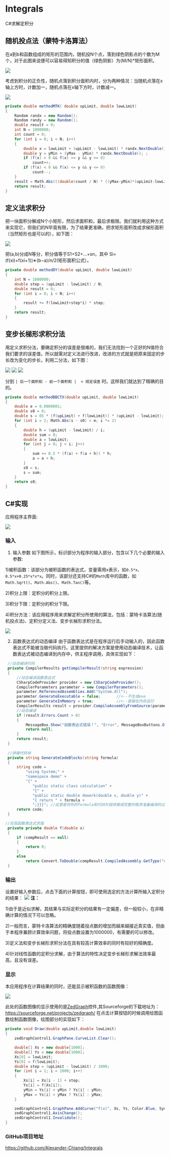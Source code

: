 #  Integrals

C#求解定积分

## 随机投点法（蒙特卡洛算法）
在a到b和函数组成的矩形的范围内，随机投N个点，落到绿色阴影点的个数为M个，对于此图来说便可以容易得知积分的值（绿色阴影）为(M/N)*矩形面积。  

<img src="http://om6xwwljy.bkt.clouddn.com/integrals/1.png" alter="蒙特卡洛算法原理" />  

考虑到积分的正负性，随机点落到积分面积内时，分为两种情况：当随机点落在x轴上方时，计数加一，随机点落在x轴下方时，计数减一。  

<img src="http://om6xwwljy.bkt.clouddn.com/integrals/2.png" alter="蒙特卡洛算法原理" />  

```csharp
private double methodMTK( double upLimit, double lowLimit)
{
    Random randx = new Random();
    Random randy = new Random();
    double result = 0;
    int N = 1000000;  
    int count = 0;
    for (int i = 0; i < N; i++)
    {
        double x = lowLimit + (upLimit - lowLimit) * randx.NextDouble();
        double y = yMin + (yMax - yMin) * randx.NextDouble(); ;
        if (f(x) > 0 && f(x) >= y && y >= 0)
            count++;
        if (f(x) < 0 && f(x) <= y && y <= 0)
            count--;
    }
    result = Math.Abs(((double)count / N) * ((yMax-yMin)*(upLimit-lowLimit)));
    return result;
}
```  

## 定义法求积分
把一块面积分解成N个小矩形，然后求面积和，最后求极限。我们就利用这种方式来实现它，但我们的N毕竟有限，为了结果更准确，把求矩形面积改成求梯形面积（当然矩形也是可以的），如下图：

<img src="http://om6xwwljy.bkt.clouddn.com/integrals/3.png" alter="定义法求解定积分" />

把(a,b)分成N等分，积分值等于S1+S2+...+sn，其中 Si=(f(xi)+f(xi+1))∗(b−a)/n/2(矩形面积公式）。

```csharp
private double methodDY(double upLimit, double lowLimit)
{
    int N = 1000000;
    double step = (upLimit - lowLimit) / N;
    double result = 0;
    for (int i = 0; i < N; i++)
    {
        result += f(lowLimit+step*i) * step;
    }
    return result;
}
```

## 变步长梯形求积分法
用定义求积分法，要确定积分的误差是很难的，我们无法找到一个正好的N值符合我们要求的误差值，所以就需对定义法进行改进，改进的方式就是把原来固定的步长改为变化的步长，利用二分法，如下图：

<img src="http://om6xwwljy.bkt.clouddn.com/integrals/4.png" alter="变步长梯形求定积分" />
<img src="http://om6xwwljy.bkt.clouddn.com/integrals/5.png" alter="变步长梯形求定积分" />
<img src="http://om6xwwljy.bkt.clouddn.com/integrals/6.png" alter="变步长梯形求定积分" />

分到 `| 后一个面积和 - 前一个面积和 |  < 规定误差` 时。这样我们就达到了精确的目的。

```csharp
private double methodBBCTX(double upLimit, double lowLimit)
{ 
    double e = 0.0000001;
    double s0 = 0;
    double s = 05 * (f(upLimit) + f(lowLimit)) * (upLimit - lowLimit);
    for (int i = 2; Math.Abs(s - s0) > e; i *= 2)
    {
        double h = (upLimit - lowLimit) / i;
        double sum = 0;
        double a = lowLimit;
        for (int j = 0; j < i; j++)
        {
            sum += 0.5 * (f(a) + f(a + h)) * h;
            a = a + h;
        }
        s0 = s;
        s = sum;
    }
    return s0;
}
```

## C#实现
应用程序主界面:  

<img src="http://om6xwwljy.bkt.clouddn.com/integrals/7.png" alter="窗体程序" />

### 输入
1. 输入参数
如下图所示，标识部分为程序的输入部分，包含以下几个必要的输入参数:  

1)被积函数：该部分为被积函数的表达式，变量需用x表示，如`0.5*x`、`0.5*x+0.25*x*x*x`。同时，该部分还支持C#的`Math`库中的函数，如`Math.Sqrt()`、`Math.Abs()`、`Math.Tan()`等。

2)积分上限：定积分的积分上限。

3)积分下限：定积分的积分下限。

4)积分方法：该应用程序用来求解定积分所使用的算法，包括：蒙特卡洛算法(随机投点法)、定积分定义法、变步长梯形求积分法。

<img src="http://om6xwwljy.bkt.clouddn.com/integrals/8.png" alter="窗体程序" />

2. 函数表达式的动态编译
由于函数表达式是在程序运行后手动输入的，因此函数表达式不能被当做代码执行。这里提供的解决方案是使用动态编译技术，让函数表达式被动态编译到内存中，供主程序调用，具体实现如下：

```csharp
 //动态编译代码
 private CompilerResults getCompilerResult(string expression)
 {
     //动态编译函数表达式
     CSharpCodeProvider provider = new CSharpCodeProvider();
     CompilerParameters parameter = new CompilerParameters();
     parameter.ReferencedAssemblies.Add("System.dll");
     parameter.GenerateExecutable = false;       //<--不生成exe
     parameter.GenerateInMemory = true;          //<--直接在内存运行
     CompilerResults result = provider.CompileAssemblyFromSource(parameter, GenerateCodeBlocks(expression));
     //动态编译
     if (result.Errors.Count > 0)
     {
         MessageBox.Show("函数表达式错误！", "Error", MessageBoxButtons.OK);
         return null;
     }
     return result;
 }
 
 //拼接代码块
 private string GenerateCodeBlocks(string formula)
 {
     string code =
         "using System;" +
         "namespace demo" +
         "{" +
            "public static class calculation" +
            "{" +
            "public static double dowork(double x, double y)" +
            "{ return " + formula +
            ";}}}"; //这里是将你的formula和代码片段拼接成完整的程序准备编译的过程。
     return code;
 }

//实现函数表达式求值
 private private double f(double x)
 {
     if (compResult == null)
     {
         return 0;
     }
     else
         return Convert.ToDouble(compResult.CompiledAssembly.GetType("demo.calculation").GetMethod("dowork").Invoke(null, new object[] { x, 0 }));
 }
```

### 输出
设置好输入参数后，点击下面的计算按钮，即可使用选定的方法计算所输入定积分的结果：
<img src="http://om6xwwljy.bkt.clouddn.com/integrals/9.png" alter="窗体程序" />
**注：**  

1)由于是近似求解，其结果与实际定积分的结果有一定偏差，但一般较小，在非精确计算的情况下可以忽略。

2)一般而言，蒙特卡洛算法的精确度随着投点数的增加而越来越接近真实值，但由于本程序兼顾计算效率问题，将投点数设置为1000000，有需要的可以修改。

3)定义法和变步长梯形求积分法在具有较高计算效率的同时有较好的精确度。

4)针对线性函数的定积分求解，由于算法的特性决定变步长梯形求解法效率最高，且没有误差。

### 显示
本应用程序在计算结果的同时，还能显示被积函数的函数图像：

<img src="http://om6xwwljy.bkt.clouddn.com/integrals/10.png" alter="窗体程序" />

此处的函数图像的显示使用的是<a href="http://om6xwwljy.bkt.clouddn.com/integrals/ZedGraph.dll">ZedGraph</a>控件,其Sourceforge的下载地址为：https://sourceforge.net/projects/zedgraph/
在点击计算按钮的时候调用绘图函数绘制函数图像，绘图部分的实现如下：

```csharp
private void Draw(double upLimit,double lowLimit)
{
    zedGraphControl1.GraphPane.CurveList.Clear();

    double[] Xs = new double[1000];
    double[] Ys = new double[1000];
    Xs[0] = lowLimit;
    Ys[0] = f(lowLimit);
    double step = (upLimit - lowLimit) / 1000;
    for (int i = 1; i < 1000; i++)
    {
        Xs[i] = Xs[i - 1] + step;
        Ys[i] = f(Xs[i]);
        yMin = Ys[i] < yMin ? Ys[i] : yMin;
        yMax = Ys[i] > yMax ? Ys[i] : yMax;
    }

    zedGraphControl1.GraphPane.AddCurve("f(x)", Xs, Ys, Color.Blue, SymbolType.None);
    zedGraphControl1.AxisChange();
    zedGraphControl1.Invalidate();
}
```

### GitHub项目地址
https://github.com/Alexander-Chiang/Integrals
